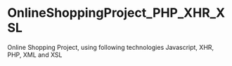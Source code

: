 # OnlineShoppingProject_PHP_XHR_XSL

Online Shopping Project, using following technologies Javascript, XHR, PHP, XML and XSL
